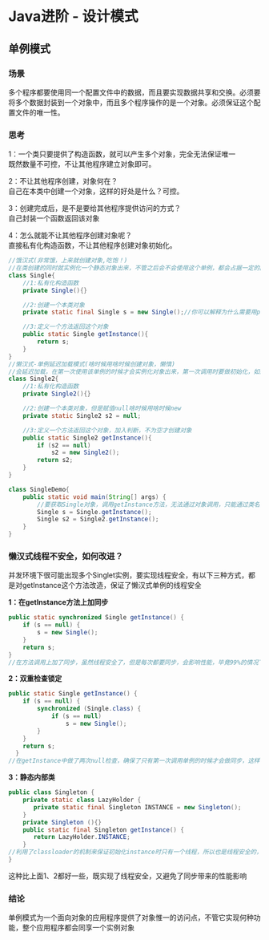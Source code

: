 # Java进阶 - 设计模式

## 单例模式
### 场景
多个程序都要使用同一个配置文件中的数据，而且要实现数据共享和交换。必须要将多个数据封装到一个对象中，而且多个程序操作的是一个对象。必须保证这个配置文件的唯一性。
### 思考
1：一个类只要提供了构造函数，就可以产生多个对象，完全无法保证唯一<br>
既然数量不可控，不让其他程序建立对象即可。

2：不让其他程序创建，对象何在？<br>
自己在本类中创建一个对象，这样的好处是什么？可控。

3：创建完成后，是不是要给其他程序提供访问的方式？<br>
自己封装一个函数返回该对象

4：怎么就能不让其他程序创建对象呢？<br>
直接私有化构造函数，不让其他程序创建对象初始化。



```java
//饿汉式(非常饿，上来就创建对象,吃饱！)
//在类创建的同时就实例化一个静态对象出来，不管之后会不会使用这个单例，都会占据一定的内存，但是相应的，在第一次调用时速度也会更快，因为其资源已经初始化完成
class Single{
    //1:私有化构造函数
    private Single(){}

    //2:创建一个本类对象
    private static final Single s = new Single();//你可以解释为什么需要用private,static,final,private,修饰吗？

    //3:定义一个方法返回这个对象
    public static Single getInstance(){
        return s;
    }
}
//懒汉式-单例延迟加载模式(啥时候用啥时候创建对象，懒惰)
//会延迟加载，在第一次使用该单例的时候才会实例化对象出来，第一次调用时要做初始化，如果要做的工作比较多，性能上会有些延迟，之后就和饿汉式一样了
class Single2{
    //1:私有化构造函数
    private Single2(){}

    //2:创建一个本类对象，但是赋值null啥时候用啥时候new
    private static Single2 s2 = null;

    //3:定义一个方法返回这个对象，加入判断，不为空才创建对象
    public static Single2 getInstance(){
        if (s2 == null)
            s2 = new Single2();
        return s2;
    }
}

class SingleDemo{
    public static void main(String[] args) {
        //要获取Single对象，调用getInstance方法，无法通过对象调用，只能通过类名调用
        Single s = Single.getInstance();
        Single s2 = Single2.getInstance();
    }
}
```
### 懒汉式线程不安全，如何改进？

并发环境下很可能出现多个Singlet实例，要实现线程安全，有以下三种方式，都是对getInstance这个方法改造，保证了懒汉式单例的线程安全

**1：在getInstance方法上加同步**
```java
public static synchronized Single getInstance() {
    if (s == null) {
        s = new Single();
    }
    return s;
}
//在方法调用上加了同步，虽然线程安全了，但是每次都要同步，会影响性能，毕竟99%的情况下是不需要同步的
```

**2：双重检查锁定**
```java
public static Single getInstance() {
    if (s == null) {
        synchronized (Single.class) {
            if (s == null)
                s = new Single();
        }
    }
    return s;
  }
//在getInstance中做了两次null检查，确保了只有第一次调用单例的时候才会做同步，这样也是线程安全的，同时避免了每次都同步的性能损耗
```
**3：静态内部类**
```java
public class Singleton {
    private static class LazyHolder {
       private static final Singleton INSTANCE = new Singleton();
    }
    private Singleton (){}
    public static final Singleton getInstance() {
       return LazyHolder.INSTANCE;
    }
//利用了classloader的机制来保证初始化instance时只有一个线程，所以也是线程安全的，同时没有性能损耗，所以一般我倾向于使用这一种
}
```
这种比上面1、2都好一些，既实现了线程安全，又避免了同步带来的性能影响

### 结论
单例模式为一个面向对象的应用程序提供了对象惟一的访问点，不管它实现何种功能，整个应用程序都会同享一个实例对象
